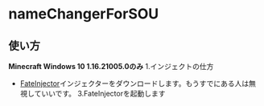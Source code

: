 # nameChangerForSOU
## 使い方
**Minecraft Windows 10 1.16.21005.0のみ**
1.インジェクトの仕方
  - [FateInjector](https://github.com/fligger/FateInjector/releases/latest/download/FateInjector.exe)インジェクターをダウンロードします。もうすでにある人は無視していいです。
3.FateInjectorを起動します
